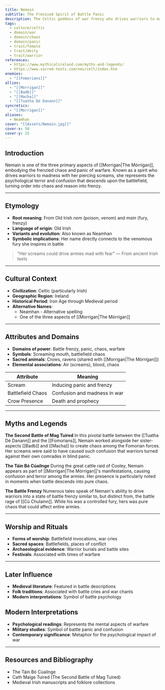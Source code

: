 ```yaml
---
title: Nemain
subtitle: The Frenzied Spirit of Battle Panic
description: The Celtic goddess of war frenzy who drives warriors to madness with her screams, bringing chaos and confusion to the battlefield as an aspect of the Mórrígan
tags:
  - culture/celtic
  - domain/war
  - domain/chaos
  - domain/panic
  - trait/female
  - trait/deity
  - trait/warrior
references:
  - https://www.mythicalireland.com/myths-and-legends/
  - https://www.sacred-texts.com/neu/celt/index.htm
enemies:
  - "[[Fomorians]]"
allies:
  - "[[Morrigan]]"
  - "[[Badb]]"
  - "[[Macha]]"
  - "[[Tuatha Dé Danann]]"
syncretics:
  - "[[Morrigan]]"
aliases:
  - Neamhan
cover: "[[Assets/Nemain.jpg]]"
cover-x: 50
cover-y: 25
---
```

## Introduction
Nemain is one of the three primary aspects of [[Morrigan|The Mórrígan]], embodying the frenzied chaos and panic of warfare. Known as a spirit who drives warriors to madness with her piercing screams, she represents the psychological terror and confusion that descends upon the battlefield, turning order into chaos and reason into frenzy.

---

## Etymology

- **Root meaning**: From Old Irish *nem* (poison, venom) and *main* (fury, frenzy)
- **Language of origin**: Old Irish
- **Variants and evolution**: Also known as Neamhan
- **Symbolic implications**: Her name directly connects to the venomous fury she inspires in battle

> "Her screams could drive armies mad with fear"
> — From ancient Irish texts

---

## Cultural Context

- **Civilization**: Celtic (particularly Irish)
- **Geographic Region**: Ireland
- **Historical Period**: Iron Age through Medieval period
- **Alternative Names**:
  - Neamhan - Alternative spelling
  - One of the three aspects of [[Morrigan|The Mórrígan]]

---

## Attributes and Domains

- **Domains of power**: Battle frenzy, panic, chaos, warfare
- **Symbols**: Screaming mouth, battlefield chaos
- **Sacred animals**: Crows, ravens (shared with [[Morrigan|The Mórrígan]])
- **Elemental associations**: Air (screams), blood, chaos

| Attribute | Meaning |
|-----------|----------|
| Scream | Inducing panic and frenzy |
| Battlefield Chaos | Confusion and madness in war |
| Crow Presence | Death and prophecy |

---

## Myths and Legends

**The Second Battle of Mag Tuired**
In this pivotal battle between the [[Tuatha Dé Danann]] and the [[Fomorians]], Nemain worked alongside her sister-aspects [[Badb]] and [[Macha]] to create chaos among the Fomorian forces. Her screams were said to have caused such confusion that warriors turned against their own comrades in blind panic.

**The Táin Bó Cúailnge**
During the great cattle raid of Cooley, Nemain appears as part of [[Morrigan|The Mórrígan]]'s manifestations, causing confusion and terror among the armies. Her presence is particularly noted in moments when battle descends into pure chaos.

**The Battle Frenzy**
Numerous tales speak of Nemain's ability to drive warriors into a state of battle frenzy similar to, but distinct from, the battle rage of [[Cú Chulainn]]. While his was a controlled fury, hers was pure chaos that could affect entire armies.

---

## Worship and Rituals

- **Forms of worship**: Battlefield invocations, war cries
- **Sacred spaces**: Battlefields, places of conflict
- **Archaeological evidence**: Warrior burials and battle sites
- **Festivals**: Associated with times of warfare

---

## Later Influence

- **Medieval literature**: Featured in battle descriptions
- **Folk traditions**: Associated with battle cries and war chants
- **Modern interpretations**: Symbol of battle psychology

## Modern Interpretations

- **Psychological readings**: Represents the mental aspects of warfare
- **Military studies**: Symbol of battle panic and confusion
- **Contemporary significance**: Metaphor for the psychological impact of war

---

## Resources and Bibliography

- The Táin Bó Cúailnge
- Cath Maige Tuired (The Second Battle of Mag Tuired)
- Medieval Irish manuscripts and folklore collections